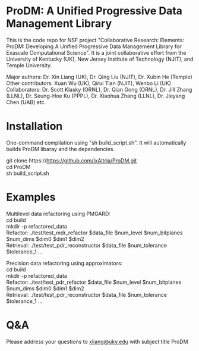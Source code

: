 # ProDM: A Unified Progressive Data Management Library

This is the code repo for NSF project "Collaborative Research: Elements: ProDM: Developing A Unified Progressive Data Management Library for Exascale Computational Science". It is a joint collaborative effort from the University of Kentucky (UK), New Jersey Institute of Technology (NJIT), and Temple University. 

Major authors: Dr. Xin Liang (UK), Dr. Qing Liu (NJIT), Dr. Xubin He (Temple)<br />
Other contributors: Xuan Wu (UK), Qirui Tian (NJIT), Wenbo Li (UK)<br />
Collaborators: Dr. Scott Klasky (ORNL), Dr. Qian Gong (ORNL), Dr. Jill Zhang (LLNL), Dr. Seung-Hoe Ku (PPPL), Dr. Xiaohua Zhang (LLNL), Dr. Jieyang Chen (UAB) etc.<br />

# Installation

One-command compilation using "sh build_script.sh". It will automatically builds ProDM libaray and the dependencies.

git clone https://https://github.com/lxAltria/ProDM.git<br />
cd ProDM<br />
sh build_script.sh<br />

# Examples

Multilevel data refactoring using PMGARD:<br />
cd build<br />
mkdir -p refactored_data<br />
Refactor: ./test/test_mdr_refactor $data_file $num_level $num_bitplanes $num_dims $dim0 $dim1 $dim2<br />
Retrieval: ./test/test_pdr_reconstructor $data_file $num_tolerance $tolerance_1 ...<br />

Precision data refactoring using approximators:<br />
cd build<br />
mkdir -p refactored_data<br />
Refactor: ./test/test_pdr_refactor $data_file $num_level $num_bitplanes $num_dims $dim0 $dim1 $dim2<br />
Retrieval: ./test/test_pdr_reconstructor $data_file $num_tolerance $tolerance_1 ...<br />

# Q&A

Please address your questions to xliang@uky.edu with subject title ProDM<br />
